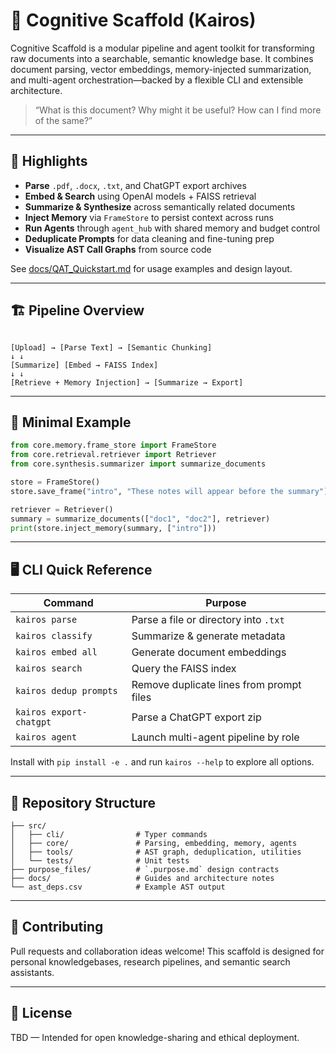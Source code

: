 # 🧠 Cognitive Scaffold (Kairos)

Cognitive Scaffold is a modular pipeline and agent toolkit for transforming raw documents into a searchable, semantic knowledge base. It combines document parsing, vector embeddings, memory-injected summarization, and multi-agent orchestration—backed by a flexible CLI and extensible architecture.

> “What is this document? Why might it be useful? How can I find more of the same?”

---

## 🚀 Highlights

- **Parse** `.pdf`, `.docx`, `.txt`, and ChatGPT export archives
- **Embed & Search** using OpenAI models + FAISS retrieval
- **Summarize & Synthesize** across semantically related documents
- **Inject Memory** via `FrameStore` to persist context across runs
- **Run Agents** through `agent_hub` with shared memory and budget control
- **Deduplicate Prompts** for data cleaning and fine-tuning prep
- **Visualize AST Call Graphs** from source code

See [docs/QAT_Quickstart.md](docs/QAT_Quickstart.md) for usage examples and design layout.

---

## 🏗️ Pipeline Overview

```

[Upload] → [Parse Text] → [Semantic Chunking]  
↓ ↓  
[Summarize] [Embed → FAISS Index]  
↓ ↓  
[Retrieve + Memory Injection] → [Summarize → Export]

````

---

## 🧪 Minimal Example

```python
from core.memory.frame_store import FrameStore
from core.retrieval.retriever import Retriever
from core.synthesis.summarizer import summarize_documents

store = FrameStore()
store.save_frame("intro", "These notes will appear before the summary")

retriever = Retriever()
summary = summarize_documents(["doc1", "doc2"], retriever)
print(store.inject_memory(summary, ["intro"]))
````

---

## 🖥 CLI Quick Reference

|Command|Purpose|
|---|---|
|`kairos parse`|Parse a file or directory into `.txt`|
|`kairos classify`|Summarize & generate metadata|
|`kairos embed all`|Generate document embeddings|
|`kairos search`|Query the FAISS index|
|`kairos dedup prompts`|Remove duplicate lines from prompt files|
|`kairos export-chatgpt`|Parse a ChatGPT export zip|
|`kairos agent`|Launch multi-agent pipeline by role|

Install with `pip install -e .` and run `kairos --help` to explore all options.

---

## 📂 Repository Structure

```
├── src/
│   ├── cli/                # Typer commands
│   ├── core/               # Parsing, embedding, memory, agents
│   ├── tools/              # AST graph, deduplication, utilities
│   └── tests/              # Unit tests
├── purpose_files/          # `.purpose.md` design contracts
├── docs/                   # Guides and architecture notes
└── ast_deps.csv            # Example AST output
```

---

## 🤝 Contributing

Pull requests and collaboration ideas welcome! This scaffold is designed for personal knowledgebases, research pipelines, and semantic search assistants.

---

## 🧠 License

TBD — Intended for open knowledge-sharing and ethical deployment.
